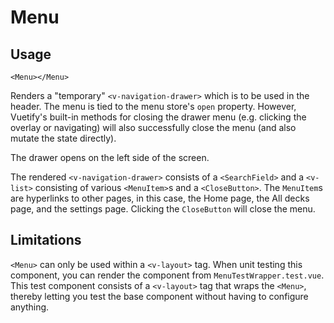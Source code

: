 # Menu

## Usage
```vue
<Menu></Menu>
```

Renders a "temporary" ``<v-navigation-drawer>`` which is to be used in the header. The menu is tied to the menu store's ``open`` property. However, Vuetify's built-in methods for closing the drawer menu (e.g. clicking the overlay or navigating) will also successfully close the menu (and also mutate the state directly).

The drawer opens on the left side of the screen.

The rendered ``<v-navigation-drawer>`` consists of a ``<SearchField>`` and a ``<v-list>`` consisting of various ``<MenuItem>``s and a ``<CloseButton>``. The ``MenuItem``s are hyperlinks to other pages, in this case, the Home page, the All decks page, and the settings page. Clicking the ``CloseButton`` will close the menu.

## Limitations
``<Menu>`` can only be used within a ``<v-layout>`` tag. When unit testing this component, you can render the component from ``MenuTestWrapper.test.vue``. This test component consists of a ``<v-layout>`` tag that wraps the ``<Menu>``, thereby letting you test the base component without having to configure anything.